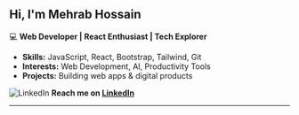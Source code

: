 ## Hi, I'm **Mehrab Hossain** 

💻 **Web Developer | React Enthusiast | Tech Explorer**  

-  **Skills:** JavaScript, React, Bootstrap, Tailwind, Git
-  **Interests:** Web Development, AI, Productivity Tools  
-  **Projects:** Building web apps & digital products  

![LinkedIn](https://img.icons8.com/?size=32&id=tvG-nQ3s2hZL&format=png) **Reach me on [LinkedIn](https://www.linkedin.com/in/dev-mehrab/)**  

---
